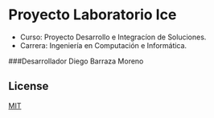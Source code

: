 # Proyecto Laboratorio Ice

* Curso: Proyecto Desarrollo e Integracíon de Soluciones.
* Carrera: Ingeniería en Computación e Informática.



###Desarrollador 
Diego Barraza Moreno


## License
[MIT](https://choosealicense.com/licenses/mit/)